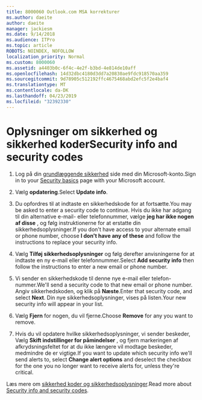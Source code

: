```yaml
---
title: 8000060 Outlook.com MSA korrekturer
ms.author: daeite
author: daeite
manager: jackiesm
ms.date: 9/14/2018
ms.audience: ITPro
ms.topic: article
ROBOTS: NOINDEX, NOFOLLOW
localization_priority: Normal
ms.custom: 8000060
ms.assetid: a4403b0c-6f4c-4e2f-b3bd-4e814de10aff
ms.openlocfilehash: 14d32dbc4180d3dd7a20830ae9fdc918570aa359
ms.sourcegitcommit: 9d78905c512192ffc4675468abd2efc5f2e4baf4
ms.translationtype: MT
ms.contentlocale: da-DK
ms.lasthandoff: 04/23/2019
ms.locfileid: "32392330"
---
```

# <a name="security-info-and-security-codes"></a><span data-ttu-id="d35b6-102">Oplysninger om sikkerhed og sikkerhed koder</span><span class="sxs-lookup"><span data-stu-id="d35b6-102">Security info and security codes</span></span>

1. <span data-ttu-id="d35b6-103">Log på din [grundlæggende sikkerhed](https://account.microsoft.com/security) side med din Microsoft-konto.</span><span class="sxs-lookup"><span data-stu-id="d35b6-103">Sign in to your [Security basics](https://account.microsoft.com/security) page with your Microsoft account.</span></span> 
    
2. <span data-ttu-id="d35b6-104">Vælg **opdatering**.</span><span class="sxs-lookup"><span data-stu-id="d35b6-104">Select **Update info**.</span></span> 
    
3. <span data-ttu-id="d35b6-105">Du opfordres til at indtaste en sikkerhedskode for at fortsætte.</span><span class="sxs-lookup"><span data-stu-id="d35b6-105">You may be asked to enter a security code to continue.</span></span> <span data-ttu-id="d35b6-106">Hvis du ikke har adgang til din alternative e-mail- eller telefonnummer, vælge **jeg har ikke nogen af disse** , og følg instruktionerne for at erstatte din sikkerhedsoplysninger.</span><span class="sxs-lookup"><span data-stu-id="d35b6-106">If you don't have access to your alternate email or phone number, choose **I don't have any of these** and follow the instructions to replace your security info.</span></span> 
    
4. <span data-ttu-id="d35b6-107">Vælg **Tilføj sikkerhedsoplysninger** og følg derefter anvisningerne for at indtaste en ny e-mail eller telefonnummer.</span><span class="sxs-lookup"><span data-stu-id="d35b6-107">Select **Add security info** then follow the instructions to enter a new email or phone number.</span></span> 
    
5. <span data-ttu-id="d35b6-108">Vi sender en sikkerhedskode til denne nye e-mail eller telefon-nummer.</span><span class="sxs-lookup"><span data-stu-id="d35b6-108">We'll send a security code to that new email or phone number.</span></span> <span data-ttu-id="d35b6-109">Angiv sikkerhedskoden, og klik på **Næste**.</span><span class="sxs-lookup"><span data-stu-id="d35b6-109">Enter that security code, and select **Next**.</span></span> <span data-ttu-id="d35b6-110">Din nye sikkerhedsoplysninger, vises på listen.</span><span class="sxs-lookup"><span data-stu-id="d35b6-110">Your new security info will appear in your list.</span></span> 
    
6. <span data-ttu-id="d35b6-111">Vælg **Fjern** for nogen, du vil fjerne.</span><span class="sxs-lookup"><span data-stu-id="d35b6-111">Choose **Remove** for any you want to remove.</span></span> 
    
7. <span data-ttu-id="d35b6-112">Hvis du vil opdatere hvilke sikkerhedsoplysninger, vi sender beskeder, Vælg **Skift indstillinger for påmindelser** , og fjern markeringen af afkrydsningsfeltet for at du ikke længere vil modtage beskeder, medmindre de er vigtige.</span><span class="sxs-lookup"><span data-stu-id="d35b6-112">If you want to update which security info we'll send alerts to, select **Change alert options** and deselect the checkbox for the one you no longer want to receive alerts for, unless they're critical.</span></span> 
    
<span data-ttu-id="d35b6-113">Læs mere om [sikkerhed koder og sikkerhedsoplysninger](https://support.microsoft.com/help/12428/).</span><span class="sxs-lookup"><span data-stu-id="d35b6-113">Read more about [Security info and security codes](https://support.microsoft.com/help/12428/).</span></span>
  

